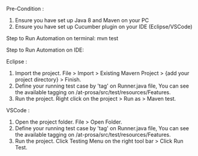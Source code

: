Pre-Condition :
1. Ensure you have set up Java 8 and Maven on your PC
2. Ensure you have set up Cucumber plugin on your IDE (Eclipse/VSCode)

Step to Run Automation on terminal:
mvn test

Step to Run Automation on IDE:

Eclipse :
1. Import the project.
File > Import > Existing Mavern Project > {add your project directory} > Finish.
2. Define your running test case by 'tag' on Runner.java file, You can see the available tagging on /at-prosa/src/test/resources/Features.
3. Run the project.
Right click on the project > Run as > Maven test.

VSCode :
1. Open the project folder.
File > Open Folder.
2. Define your running test case by 'tag' on Runner.java file, You can see the available tagging on /at-prosa/src/test/resources/Features.
3. Run the project.
Click Testing Menu on the right tool bar > Click Run Test.